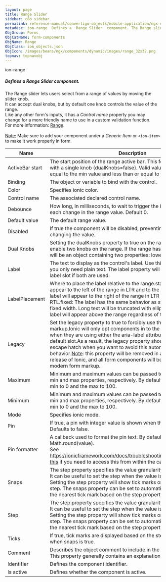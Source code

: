 ```yaml
---
layout: page
title: Range Slider
sidebar: c8o_sidebar
permalink: reference-manual/convertigo-objects/mobile-application/ngx-components/form-components/range-slider/
metadesc: ion-range  Defines a  Range Slider  component. The Range slider lets users select from a range of values by moving the slider knob. It can accept dual
ObjGroup: Forms
ObjCatName: form-components
ObjName: Range
ObjClass: ion_objects.json
ObjIcon: /images/beans/ngx/components/dynamic/images/range_32x32.png
topnav: topnavobj
---
```

ion-range<br/>

##### Defines a <i>Range Slider</i> component.<br/>
The Range slider lets users select from a range of values by moving the slider knob.<br/>
It can accept dual knobs, but by default one knob controls the value of the range.<br/>
Like any other form's inputs, it has a <i>Control name</i> property you may change for a more friendly name to use in a custom validation function.<br/>
For more information: <a href='https://ionicframework.com/docs/api/range'>Range</a>.<br/>
<br/>
<span class='orangetwinsoft'><u>Note:</u></span> Make sure to add your component under a <i>Generic Item</i> or <code>&lt;ion-item&gt;</code> to make it work properly in form.

Name | Description 
--- | ---
ActiveBar start | The start position of the range active bar. This feature is only available with a single knob (dualKnobs=false). Valid values are greater than or equal to the min value and less than or equal to the max value.
Binding | The object or variable to bind with the control.
Color | Specifies ionic color.
Control name | The associated declared control name.
Debounce | How long, in milliseconds, to wait to trigger the ionChange event after each change in the range value. Default 0.
Default value | The default range value.
Disabled | If true the component will be disabled, preventing the the user from changing the value.
Dual Knobs | Setting the dualKnobs property to true on the range component will enable two knobs on the range. If the range has two knobs, the value will be an object containing two properties: lower and upper.
Label | The text to display as the control's label. Use this over the label slot if you only need plain text. The label property will take priority over the label slot if both are used.
LabelPlacement | Where to place the label relative to the range.start: The label will appear to the left of the range in LTR and to the right in RTL.end: The label will appear to the right of the range in LTR and to the left in RTL.fixed: The label has the same behavior as start except it also has a fixed width. Long text will be truncated with ellipses (...).stacked: The label will appear above the range regardless of the direction.
Legacy | Set the legacy property to true to forcibly use the legacy form control markup.Ionic will only opt components in to the modern form markup when they are using either the aria-label attribute or have text in the default slot.As a result, the legacy property should only be used as an escape hatch when you want to avoid this automatic opt-in behavior.<u>Note</u>: this property will be removed in an upcoming major release of Ionic, and all form components will be opted-in to using the modern form markup.
Maximum | Minimum and maximum values can be passed to the range through the min and max properties, respectively. By default, the range sets the min to 0 and the max to 100.
Minimum | Minimum and maximum values can be passed to the range through the min and max properties, respectively. By default, the range sets the min to 0 and the max to 100.
Mode | Specifies ionic mode.
Pin | If true, a pin with integer value is shown when the knob is pressed. Defaults to false.
Pin formatter | A callback used to format the pin text. By default the pin text is set to Math.round(value).<br/>See https://ionicframework.com/docs/troubleshooting/runtime#accessing-this if you need to access this from within the callback.
Snaps | The step property specifies the value granularity of the range's value. It can be useful to set the step when the value isn't in increments of 1. Setting the step property will show tick marks on the range for each step. The snaps property can be set to automatically move the knob to the nearest tick mark based on the step property value.
Step | The step property specifies the value granularity of the range's value. It can be useful to set the step when the value isn't in increments of 1. Setting the step property will show tick marks on the range for each step. The snaps property can be set to automatically move the knob to the nearest tick mark based on the step property value.
Ticks | If true, tick marks are displayed based on the step value. Only applies when snaps is true.
Comment | Describes the object comment to include in the documentation report.  This property generally contains an explanation about the object. 
Identifier | Defines the component identifier.  
Is active | Defines whether the component is active. 

